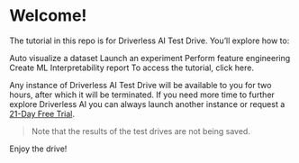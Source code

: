 # Welcome!

The tutorial in this repo is for Driverless AI Test Drive. You’ll explore how to:

Auto visualize a dataset
Launch an experiment
Perform feature engineering
Create ML Interpretability report
To access the tutorial, click here.

Any instance of Driverless AI Test Drive will be available to you for two hours, after which it will be terminated.
If you need more time to further explore Driverless AI you can always launch another instance or request a [21-Day Free Trial](https://www.h2o.ai/try-driverless-ai/).

>Note that the results of the test drives are not being saved.

Enjoy the drive!

